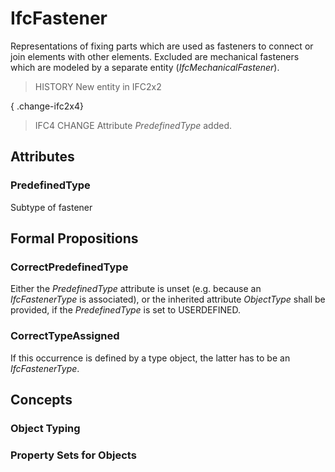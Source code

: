 # IfcFastener

Representations of fixing parts which are used as fasteners to connect or join elements with other elements. Excluded are mechanical fasteners which are modeled by a separate entity (_IfcMechanicalFastener_).

> HISTORY  New entity in IFC2x2

{ .change-ifc2x4}
> IFC4 CHANGE  Attribute _PredefinedType_ added.

## Attributes

### PredefinedType
Subtype of fastener

## Formal Propositions

### CorrectPredefinedType
Either the _PredefinedType_ attribute is unset (e.g. because an _IfcFastenerType_ is associated), or the inherited attribute _ObjectType_ shall be provided, if the _PredefinedType_ is set to USERDEFINED.

### CorrectTypeAssigned
If this occurrence is defined by a type object, the latter has to be an _IfcFastenerType_.

## Concepts

### Object Typing


### Property Sets for Objects


